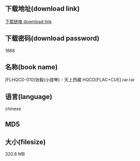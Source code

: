 ## 下载地址(download link)
[下载链接 download link](https://tutu365.netlify.app/?s=%5BFLHQCD-010%5D%E5%BC%A0%E6%AF%85%28%E5%B0%8F%E6%8F%90%E7%90%B4%29+-+%E5%A4%A9%E4%B8%8A%E8%A5%BF%E8%97%8F+HQCD%5BFLAC%2BCUE%5D.rar)

## 下载密码(download password)
1866

## 名称(book name)
[FLHQCD-010]张毅(小提琴) - 天上西藏 HQCD[FLAC+CUE].rar.rar

## 语言(language)
chinese

## MD5


## 大小(filesize)
320.8 MB
